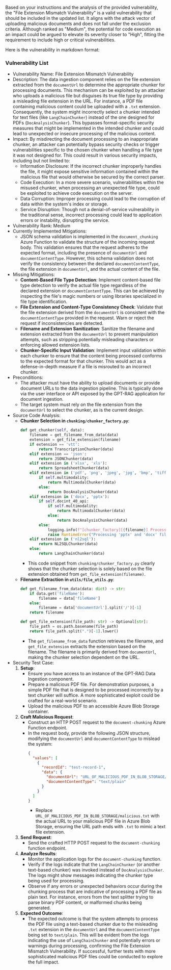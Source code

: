 Based on your instructions and the analysis of the provided vulnerability, the "File Extension Mismatch Vulnerability" is a valid vulnerability that should be included in the updated list. It aligns with the attack vector of uploading malicious documents and does not fall under the exclusion criteria. Although ranked as "Medium", the potential for code execution as an impact could be argued to elevate its severity closer to "High", fitting the requirement to include high or critical vulnerabilities.

Here is the vulnerability in markdown format:

### Vulnerability List

- Vulnerability Name: File Extension Mismatch Vulnerability
- Description: The data ingestion component relies on the file extension extracted from the `documentUrl` to determine the appropriate chunker for processing documents. This mechanism can be exploited by an attacker who uploads a malicious file but disguises its true file type by providing a misleading file extension in the URL. For instance, a PDF file containing malicious content could be uploaded with a `.txt` extension. Consequently, the system might incorrectly select a chunker intended for text files (like `LangChainChunker`) instead of the one designed for PDFs (`DocAnalysisChunker`). This bypasses format-specific security measures that might be implemented in the intended chunker and could lead to unexpected or insecure processing of the malicious content.
- Impact: By misdirecting the document processing to an inappropriate chunker, an attacker can potentially bypass security checks or trigger vulnerabilities specific to the chosen chunker when handling a file type it was not designed for. This could result in various security impacts, including but not limited to:
    - Information Disclosure: If the incorrect chunker improperly handles the file, it might expose sensitive information contained within the malicious file that would otherwise be secured by the correct parser.
    - Code Execution: In a more severe scenario, vulnerabilities within the misused chunker, when processing an unexpected file type, could be exploited to achieve code execution on the server.
    - Data Corruption: Improper processing could lead to the corruption of data within the system's index or storage.
    - Service Disruption: Though not a denial-of-service vulnerability in the traditional sense, incorrect processing could lead to application errors or instability, disrupting the service.
- Vulnerability Rank: Medium
- Currently Implemented Mitigations:
    - JSON schema validation is implemented in the `document_chunking` Azure Function to validate the structure of the incoming request body. This validation ensures that the request adheres to the expected format, including the presence of `documentUrl` and `documentContentType`. However, this schema validation does not verify the consistency between the declared `documentContentType`, the file extension in `documentUrl`, and the actual content of the file.
- Missing Mitigations:
    - **Content-Based File Type Detection**: Implement content-based file type detection to verify the actual file type regardless of the declared extension or `documentContentType`. This can be achieved by inspecting the file's magic numbers or using libraries specialized in file type identification.
    - **File Extension and Content-Type Consistency Check**: Validate that the file extension derived from the `documentUrl` is consistent with the `documentContentType` provided in the request. Warn or reject the request if inconsistencies are detected.
    - **Filename and Extension Sanitization**: Sanitize the filename and extension extracted from the `documentUrl` to prevent manipulation attempts, such as stripping potentially misleading characters or enforcing allowed extension lists.
    - **Chunker-Specific Input Validation**: Implement input validation within each chunker to ensure that the content being processed conforms to the expected format for that chunker. This would act as a defense-in-depth measure if a file is misrouted to an incorrect chunker.
- Preconditions:
    - The attacker must have the ability to upload documents or provide document URLs to the data ingestion pipeline. This is typically done via the user interface or API exposed by the GPT-RAG application for document ingestion.
    - The target system must rely on the file extension from the `documentUrl` to select the chunker, as is the current design.
- Source Code Analysis:
    - **Chunker Selection in `chunking/chunker_factory.py`**:
        ```python
        def get_chunker(self, data):
            filename = get_filename_from_data(data)
            extension = get_file_extension(filename)
            if extension == 'vtt':
                return TranscriptionChunker(data)
            elif extension == 'json':
                return JSONChunker(data)
            elif extension in ('xlsx', 'xls'):
                return SpreadsheetChunker(data)
            elif extension in ('pdf', 'png', 'jpeg', 'jpg', 'bmp', 'tiff'):
                if self.multimodality:
                    return MultimodalChunker(data)
                else:
                    return DocAnalysisChunker(data)
            elif extension in ('docx', 'pptx'):
                if self.docint_40_api:
                    if self.multimodality:
                        return MultimodalChunker(data)
                    else:
                        return DocAnalysisChunker(data)
                else:
                    logging.info(f"[chunker_factory][{filename}] Processing 'pptx' and 'docx' files requires Doc Intelligence 4.0.")
                    raise RuntimeError("Processing 'pptx' and 'docx' files requires Doc Intelligence 4.0.")
            elif extension in ('nl2sql'):
                return NL2SQLChunker(data)
            else:
                return LangChainChunker(data)
        ```
        - This code snippet from `chunking/chunker_factory.py` clearly shows that the chunker selection is solely based on the file extension obtained from `get_file_extension(filename)`.
    - **Filename Extraction in `utils/file_utils.py`**:
        ```python
        def get_filename_from_data(data: dict) -> str:
            if data.get('fileName'):
                filename = data['fileName']
            else:
                filename = data['documentUrl'].split('/')[-1]
            return filename

        def get_file_extension(file_path: str) -> Optional[str]:
            file_path = os.path.basename(file_path)
            return file_path.split(".")[-1].lower()
        ```
        - The `get_filename_from_data` function retrieves the filename, and `get_file_extension` extracts the extension based on the filename. The filename is primarily derived from `documentUrl`, making the chunker selection dependent on the URL.
- Security Test Case:
    1. **Setup**:
        - Ensure you have access to an instance of the GPT-RAG Data Ingestion component.
        - Prepare a malicious PDF file. For demonstration purposes, a simple PDF file that is designed to be processed incorrectly by a text chunker will suffice. A more sophisticated exploit could be crafted for a real-world scenario.
        - Upload the malicious PDF to an accessible Azure Blob Storage container.
    2. **Craft Malicious Request**:
        - Construct an HTTP POST request to the `document-chunking` Azure Function endpoint.
        - In the request body, provide the following JSON structure, modifying the `documentUrl` and `documentContentType` to mislead the system:
          ```json
          {
            "values": [
              {
                "recordId": "test-record-1",
                "data": {
                  "documentUrl": "URL_OF_MALICIOUS_PDF_IN_BLOB_STORAGE/malicious.txt",
                  "documentContentType": "text/plain"
                }
              }
            ]
          }
          ```
          - Replace `URL_OF_MALICIOUS_PDF_IN_BLOB_STORAGE/malicious.txt` with the actual URL to your malicious PDF file in Azure Blob Storage, ensuring the URL path ends with `.txt` to mimic a text file extension.
    3. **Send Request**:
        - Send the crafted HTTP POST request to the `document-chunking` function endpoint.
    4. **Analyze Results**:
        - Monitor the application logs for the `document-chunking` function.
        - Verify if the logs indicate that the `LangChainChunker` (or another text-based chunker) was invoked instead of `DocAnalysisChunker`. The logs might show messages indicating the chunker type being used for processing.
        - Observe if any errors or unexpected behaviors occur during the chunking process that are indicative of processing a PDF file as plain text. For instance, errors from the text splitter trying to parse binary PDF content, or malformed chunks being generated.
    5. **Expected Outcome**:
        - The expected outcome is that the system attempts to process the PDF file using a text-based chunker due to the misleading `.txt` extension in the `documentUrl` and the `documentContentType` being set to `text/plain`. This will be evident from the logs indicating the use of `LangChainChunker` and potentially errors or warnings during processing, confirming the File Extension Mismatch Vulnerability. If successful, further tests with more sophisticated malicious PDF files could be conducted to explore the full impact.